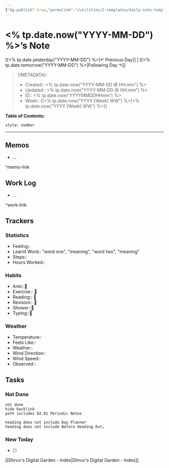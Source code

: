 ```yaml
---
{"dg-publish":true,"permalink":"/utilities/2-templates/daily-note-template/","dgHomeLink":true,"dgPassFrontmatter":false}
---
```


  
# <% tp.date.now("YYYY-MM-DD") %>’s Note

[[<% tp.date.yesterday("YYYY-MM-DD") %>|↶ Previous Day]] | [[<% tp.date.tomorrow("YYYY-MM-DD") %>|Following Day ↷]]

> [!METADATA]-
> - Created:: <% tp.date.now("YYYY-MM-DD @ HH:mm") %>
> - Updated:: <% tp.date.now("YYYY-MM-DD @ HH:mm") %>
> - ID:: <% tp.date.now('YYYYMMDDHHmm') %>
> - Week:: [[<% tp.date.now("YYYY [Week] WW") %>|<% tp.date.now("YYYY [Week] WW") %>]]

**Table of Contents:**
```toc
style: number
```

___

## Memos
- …

^memo-link

## Work Log
- …

^work-link

## Trackers
### Statistics
- Feeling:: 
- Learnt Word:: "word one", "meaning", "word two", "meaning"
- Steps:: 
- Hours Worked:: 

### Habits
- Anki::🔳
- Exercise:: 🔳
- Reading:: 🔳
- Revision:: 🔳
- Shower::🔳
- Typing::🔳 

### Weather
- Temperature:: 
- Feels Like:: 
- Weather:: 
- Wind Direction:: 
- Wind Speed:: 
- Observed:: 

## Tasks
### Not Done
```tasks
not done
hide backlink
path includes 02.01 Periodic Notes

heading does not include Day Planner
heading does not include Before Heading Out…
```

### New Today
- [ ]


[[Dhruv's Digital Garden - Index|Dhruv's Digital Garden - Index]]